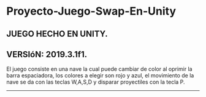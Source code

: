 # Proyecto-Juego-Swap-En-Unity
## JUEGO HECHO EN UNITY.
## VERSIóN: 2019.3.1f1.

El juego consiste en una nave la cual puede cambiar de color al oprimir la barra espaciadora, los colores a elegir son rojo y azul, el movimiento de la nave se da con las teclas W,A,S,D y disparar proyectiles con la tecla P.

---
